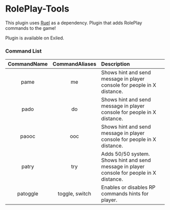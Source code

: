 # RolePlay-Tools

This plugin uses [RueI](https://github.com/Ruemena/RueI/releases/latest/) as a dependency.
Plugin that adds RolePlay commands to the game!

Plugin is available on Exiled.

### Command List
CommandName | CommandAliases | Description
:---: | :---: | :------
pame | me | Shows hint and send message in player console for people in X distance.
pado | do | Shows hint and send message in player console for people in X distance.
paooc | ooc | Shows hint and send message in player console for people in X distance.
patry | try | Adds 50/50 system. Shows hint and send message in player console for people in X distance.
patoggle | toggle, switch | Enables or disables RP commands hints for player.
